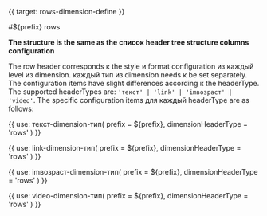 {{ target: rows-dimension-define }}

#${prefix} rows

**The structure is the same as the список header tree structure columns configuration**

The row header corresponds к the style и format configuration из каждый level из dimension. каждый тип из dimension needs к be set separately. The configuration items have slight differences according к the headerType. The supported headerTypes are: `'текст' | 'link' | 'imвозраст' | 'video'`. The specific configuration items для каждый headerType are as follows:


{{ use: текст-dimension-тип(
    prefix = ${prefix},
    dimensionHeaderType = 'rows'
) }}

{{ use: link-dimension-тип(
    prefix = ${prefix},
    dimensionHeaderType = 'rows'
) }}

{{ use: imвозраст-dimension-тип(
    prefix = ${prefix},
    dimensionHeaderType = 'rows'
) }}

{{ use: video-dimension-тип(
    prefix = ${prefix},
    dimensionHeaderType = 'rows'
) }}